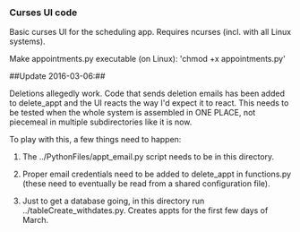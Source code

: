 ### Curses UI code ###

Basic curses UI for the scheduling app. Requires ncurses (incl. with all
Linux systems).

Make appointments.py executable (on Linux): 'chmod +x appointments.py'

##Update 2016-03-06:##

Deletions allegedly work. Code that sends deletion emails has been added
to delete_appt and the UI reacts the way I'd expect it to react. This
needs to be tested when the whole system is assembled in ONE PLACE, not
piecemeal in multiple subdirectories like it is now.

To play with this, a few things need to happen:

1. The ../PythonFiles/appt_email.py script needs to be in this directory.

2. Proper email credentials need to be added to delete_appt in
functions.py (these need to eventually be read from a shared configuration
file).

3. Just to get a database going, in this directory run
../tableCreate_withdates.py. Creates appts for the first few days of
March.
